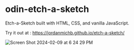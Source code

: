 # odin-etch-a-sketch

Etch-a-Sketch built with HTML, CSS, and vanilla JavaScript.

Try it out at : https://jordanmichb.github.io/etch-a-sketch/

![Screen Shot 2024-02-09 at 6 24 29 PM](https://github.com/jordanmichb/etch-a-sketch/assets/95947696/c3753dde-4856-4575-8b41-5e4634ae457b)
